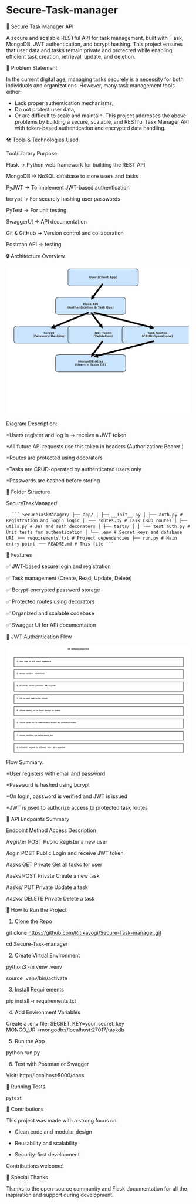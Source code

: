 # Secure-Task-manager
📌 Secure Task Manager API

A secure and scalable RESTful API for task management, built with Flask, MongoDB, JWT authentication, and bcrypt hashing. This project ensures that user data and tasks remain private and protected while enabling efficient task creation, retrieval, update, and deletion.

🧩 Problem Statement

In the current digital age, managing tasks securely is a necessity for both individuals and organizations. However, many task management tools either:
* Lack proper authentication mechanisms,
* Do not protect user data,
* Or are difficult to scale and maintain.
This project addresses the above problems by building a secure, scalable, and RESTful Task Manager API with token-based authentication and encrypted data handling.

🛠️ Tools & Technologies Used

Tool/Library	         Purpose

Flask	       ->        Python web framework for building the REST API

MongoDB      ->        NoSQL database to store users and tasks

PyJWT 	     ->        To implement JWT-based authentication

bcrypt	     ->        For securely hashing user passwords

PyTest       ->  	     For unit testing

SwaggerUI    ->	       API documentation

Git & GitHub ->	       Version control and collaboration

Postman	API  ->        testing


🔒 Architecture Overview


![Secure Task Manager Architecture](Secure_Task_Manager_Architecture.png)


Diagram Description:

*Users register and log in → receive a JWT token

*All future API requests use this token in headers (Authorization: Bearer <token>)

*Routes are protected using decorators

*Tasks are CRUD-operated by authenticated users only

*Passwords are hashed before storing

📂 Folder Structure


SecureTaskManager/
<pre> <code> ``` SecureTaskManager/ ├── app/ │ ├── __init__.py │ ├── auth.py # Registration and login logic │ ├── routes.py # Task CRUD routes │ ├── utils.py # JWT and auth decorators │ ├── tests/ │ │ └── test_auth.py # Unit tests for authentication │ └── .env # Secret keys and database URI ├── requirements.txt # Project dependencies ├── run.py # Main entry point └── README.md # This file ``` </code> </pre>

🚀 Features

✅ JWT-based secure login and registration

✅ Task management (Create, Read, Update, Delete)

✅ Bcrypt-encrypted password storage

✅ Protected routes using decorators

✅ Organized and scalable codebase

✅ Swagger UI for API documentation


🔐 JWT Authentication Flow


![JWT Flow](JWT_Auth_Flow_SecureTaskManager.png)


Flow Summary:


*User registers with email and password

*Password is hashed using bcrypt

*On login, password is verified and JWT is issued

*JWT is used to authorize access to protected task routes


📘 API Endpoints Summary

Endpoint	     Method	   Access	     Description

/register      POST	     Public	     Register a new user

/login	       POST	     Public	     Login and receive JWT token

/tasks	       GET	     Private	   Get all tasks for user

/tasks	       POST	     Private	   Create a new task

/tasks/<id>	   PUT	     Private	   Update a task

/tasks/<id>	   DELETE	   Private	   Delete a task


🔬 How to Run the Project


1. Clone the Repo
   
  git clone https://github.com/Ritikayogi/Secure-Task-manager.git
  
  cd Secure-Task-manager

2. Create Virtual Environment
   
  python3 -m venv .venv
  
  source .venv/bin/activate

3. Install Requirements
   
  pip install -r requirements.txt

4. Add Environment Variables
   
  Create a .env file:
    SECRET_KEY=your_secret_key
  MONGO_URI=mongodb://localhost:27017/taskdb

5. Run the App
    
  python run.py
  
6. Test with Postman or Swagger
    
  Visit: http://localhost:5000/docs

🧪 Running Tests

    pytest

    
📌 Contributions

This project was made with a strong focus on:

* Clean code and modular design
  
* Reusability and scalability
  
* Security-first development
  
Contributions welcome!


🙌 Special Thanks

Thanks to the open-source community and Flask documentation for all the inspiration and support during development.



